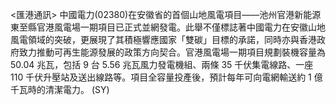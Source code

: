 <匯港通訊>    中國電力(02380)在安徽省的首個山地風電項目——池州官港新能源東至縣官港風電場一期項目已正式並網發電。此舉不僅標誌著中國電力在安徽山地風電領域的突破，更展現了其積極響應國家「雙碳」目標的承諾，同時亦與香港政府致力推動可再生能源發展的政策方向契合。官港風電場一期項目規劃裝機容量為 50.04 兆瓦，包括 9 台 5.56 兆瓦風力發電機組、兩條 35 千伏集電線路、一座 110 千伏升壓站及送出線路等。項目全容量投產後，預計每年可向電網輸送約 1 億千瓦時的清潔電力。 (SY)